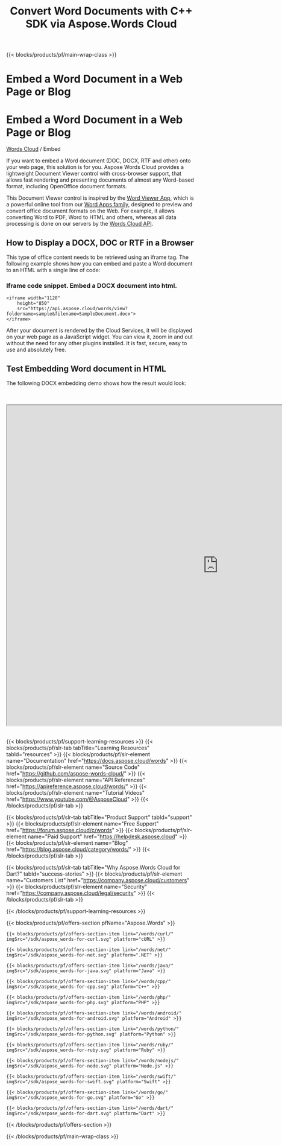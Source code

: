 ﻿---
title: Convert Word Documents with C++ SDK via Aspose.Words Cloud 
description: Create, edit, convert and split Word documents in the Cloud
weight: 20
url: /embed
---

{{< blocks/products/pf/main-wrap-class >}}
<div id="fh">
<div class="container">
<div class="row">
<h1>Embed a Word Document in a Web Page or Blog</h1>
</div>
</div>
</div>
<div class="wmh">
<div class="container">
<div class="row">
<h1>Embed a Word Document in a Web Page or Blog</h1>
</div>
</div>
</div>
<div id="fm" data-nosnippet="">
<div class="container">
<div class="row">
<p class="navbar-text"><a href="/words/family/">Words Cloud</a> / Embed</p>
</div>
</div>
</div>
<div class="wgray">
<div class="container">
<div class="row">
<div class="w">
<p>If you want to embed a Word document (DOC, DOCX, RTF and other) onto your web page, this solution is for you. Aspose Words Cloud provides a lightweight Document Viewer control with cross-browser support, that allows fast rendering and presenting documents of almost any Word-based format, including OpenOffice document formats.</p>
<p>This Document Viewer control is inspired by the <a href="https://products.aspose.app/words/viewer" target="_blank" rel="noopener noreferrer">Word Viewer App</a>, which is a powerful online tool from our <a href="https://products.aspose.app/words/family" target="_blank" rel="noopener noreferrer">Word Apps family</a>, designed to preview and convert office document formats on the Web. For example, it allows converting Word to PDF, Word to HTML and others, whereas all data processing is done on our servers by the <a href="https://apireference.aspose.cloud/words/" target="_blank" rel="noopener noreferrer">Words Cloud API</a>.</p>
<h2>How to Display a DOCX, DOC or RTF in a Browser</h2>
<p>This type of office content needs to be retrieved using an iframe tag. The following example shows how you can embed and paste a Word document to an HTML with a single line of code:</p>
<div class="codeblock nf" style="max-width: 850px;">
<h3>Iframe code snippet. Embed a DOCX document into html.</h3>
<pre data-nosnippet=""><code class="html hljs">&lt;iframe width="1120"
	height="850"
	src="https://api.aspose.cloud/words/view?foldername=sample&amp;filename=SampleDocument.docx"&gt;
&lt;/iframe&gt;</code></pre>
</div>
<p>After your document is rendered by the Cloud Services, it will be displayed on your web page as a JavaScript widget. You can view it, zoom in and out without the need for any other plugins installed. It is fast, secure, easy to use and absolutely free.</p>
<h2>Test Embedding Word document in HTML</h2>
<p>The following DOCX embedding demo shows how the result would look:</p>
<br /><br /> <iframe id="iframe-embed" class="iframe-embed" src="https://products.aspose.app/words/view?foldername=sample&amp;filename=SampleDocument.docx" width="1120" height="850">
</iframe> <br /><br /></div>
</div>
</div>


{{< blocks/products/pf/support-learning-resources >}}
{{< blocks/products/pf/slr-tab tabTitle="Learning Resources" tabId="resources" >}}
{{< blocks/products/pf/slr-element name="Documentation" href="https://docs.aspose.cloud/words" >}}
{{< blocks/products/pf/slr-element name="Source Code" href="https://github.com/aspose-words-cloud/" >}}
{{< blocks/products/pf/slr-element name="API References" href="https://apireference.aspose.cloud/words/" >}}
{{< blocks/products/pf/slr-element name="Tutorial Videos" href="https://www.youtube.com/@AsposeCloud" >}}
{{< /blocks/products/pf/slr-tab >}}

{{< blocks/products/pf/slr-tab tabTitle="Product Support" tabId="support" >}}
{{< blocks/products/pf/slr-element name="Free Support" href="https://forum.aspose.cloud/c/words" >}}
{{< blocks/products/pf/slr-element name="Paid Support" href="https://helpdesk.aspose.cloud" >}}
{{< blocks/products/pf/slr-element name="Blog" href="https://blog.aspose.cloud/category/words/" >}}
{{< /blocks/products/pf/slr-tab >}}

{{< blocks/products/pf/slr-tab tabTitle="Why Aspose.Words Cloud for Dart?" tabId="success-stories" >}}
{{< blocks/products/pf/slr-element name="Customers List" href="https://company.aspose.cloud/customers" >}}
{{< blocks/products/pf/slr-element name="Security" href="https://company.aspose.cloud/legal/security" >}}
{{< /blocks/products/pf/slr-tab >}}

{{< /blocks/products/pf/support-learning-resources >}}

{{< blocks/products/pf/offers-section pfName="Aspose.Words" >}}

    {{< blocks/products/pf/offers-section-item link="/words/curl/" imgSrc="/sdk/aspose_words-for-curl.svg" platform="cURL" >}}
	
    {{< blocks/products/pf/offers-section-item link="/words/net/" imgSrc="/sdk/aspose_words-for-net.svg" platform=".NET" >}}
	
    {{< blocks/products/pf/offers-section-item link="/words/java/" imgSrc="/sdk/aspose_words-for-java.svg" platform="Java" >}}
	
	{{< blocks/products/pf/offers-section-item link="/words/cpp/" imgSrc="/sdk/aspose_words-for-cpp.svg" platform="C++" >}}
	
    {{< blocks/products/pf/offers-section-item link="/words/php/" imgSrc="/sdk/aspose_words-for-php.svg" platform="PHP" >}}
	
	{{< blocks/products/pf/offers-section-item link="/words/android/" imgSrc="/sdk/aspose_words-for-android.svg" platform="Android" >}}
	
    {{< blocks/products/pf/offers-section-item link="/words/python/" imgSrc="/sdk/aspose_words-for-python.svg" platform="Python" >}}
	
    {{< blocks/products/pf/offers-section-item link="/words/ruby/" imgSrc="/sdk/aspose_words-for-ruby.svg" platform="Ruby" >}}
	
    {{< blocks/products/pf/offers-section-item link="/words/nodejs/" imgSrc="/sdk/aspose_words-for-node.svg" platform="Node.js" >}}
	
	{{< blocks/products/pf/offers-section-item link="/words/swift/" imgSrc="/sdk/aspose_words-for-swift.svg" platform="Swift" >}}
	
	{{< blocks/products/pf/offers-section-item link="/words/go/" imgSrc="/sdk/aspose_words-for-go.svg" platform="Go" >}}

    {{< blocks/products/pf/offers-section-item link="/words/dart/" imgSrc="/sdk/aspose_words-for-dart.svg" platform="Dart" >}}
{{< /blocks/products/pf/offers-section >}}

{{< /blocks/products/pf/main-wrap-class >}}